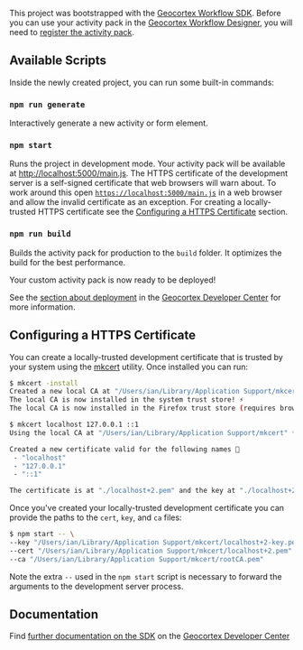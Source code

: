 This project was bootstrapped with the [Geocortex Workflow SDK](https://github.com/geocortex/vertigis-workflow-sdk). Before you can use your activity pack in the [Geocortex Workflow Designer](https://apps.geocortex.com/workflow/designer/), you will need to [register the activity pack](https://developers.geocortex.com/docs/workflow/sdk-web-overview#register-the-activity-pack).

## Available Scripts

Inside the newly created project, you can run some built-in commands:

### `npm run generate`

Interactively generate a new activity or form element.

### `npm start`

Runs the project in development mode. Your activity pack will be available at [http://localhost:5000/main.js](http://localhost:5000/main.js). The HTTPS certificate of the development server is a self-signed certificate that web browsers will warn about. To work around this open [`https://localhost:5000/main.js`](https://localhost:5000/main.js) in a web browser and allow the invalid certificate as an exception. For creating a locally-trusted HTTPS certificate see the [Configuring a HTTPS Certificate](#configuring-a-https-certificate) section.

### `npm run build`

Builds the activity pack for production to the `build` folder. It optimizes the build for the best performance.

Your custom activity pack is now ready to be deployed!

See the [section about deployment](https://developers.geocortex.com/docs/workflow/sdk-web-overview/#deployment) in the [Geocortex Developer Center](https://developers.geocortex.com/docs/workflow/overview/) for more information.

## Configuring a HTTPS Certificate

You can create a locally-trusted development certificate that is trusted by your system using the [mkcert](https://github.com/FiloSottile/mkcert) utility. Once installed you can run:

```sh
$ mkcert -install
Created a new local CA at "/Users/ian/Library/Application Support/mkcert" 💥
The local CA is now installed in the system trust store! ⚡️
The local CA is now installed in the Firefox trust store (requires browser restart)! 🦊

$ mkcert localhost 127.0.0.1 ::1
Using the local CA at "/Users/ian/Library/Application Support/mkcert" ✨

Created a new certificate valid for the following names 📜
 - "localhost"
 - "127.0.0.1"
 - "::1"

The certificate is at "./localhost+2.pem" and the key at "./localhost+2-key.pem" ✅
```

Once you've created your locally-trusted development certificate you can provide the paths to the `cert`, `key`, and `ca` files:

```sh
$ npm start -- \
--key "/Users/ian/Library/Application Support/mkcert/localhost+2-key.pem" \
--cert "/Users/ian/Library/Application Support/mkcert/localhost+2.pem" \
--ca "/Users/ian/Library/Application Support/mkcert/rootCA.pem"
```

Note the extra `--` used in the `npm start` script is necessary to forward the arguments to the development server process.

## Documentation

Find [further documentation on the SDK](https://developers.geocortex.com/docs/workflow/sdk-web-overview/) on the [Geocortex Developer Center](https://developers.geocortex.com/docs/workflow/overview/)
